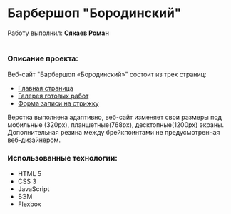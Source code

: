 # <h1>Барбершоп "Бородинский"</h1>
Работу выполнил: <b>Сякаев Роман</b>
# <h3>Описание проекта:</h3>
Веб-сайт "Барбершоп «Бородинский»" состоит из трех страниц:
<ul>
  <li><a href="https://github.com/RomanSyakaev/barbershop/blob/master/index.html">Главная страница</a></li>
  <li><a href="https://github.com/RomanSyakaev/barbershop/blob/master/photo.html">Галерея готовых работ</a></li>
  <li><a href="https://github.com/RomanSyakaev/barbershop/blob/master/form.html">Форма записи на стрижку</a></li>
</ul>

Верстка выполнена адаптивно, веб-сайт изменяет свои размеры под мобильные (320px), планшетные(768px), десктопные(1200px) экраны. Дополнительная резина между брейкпоинтами не предусмотренная веб-дизайнером.

<b><h3>Использованные технологии:</h3></b> 
<ul>
  <li>HTML 5</li>
  <li>CSS 3</li>
  <li>JavaScript</li>
  <li>БЭМ</li>
  <li>Flexbox</li>
</ul>

